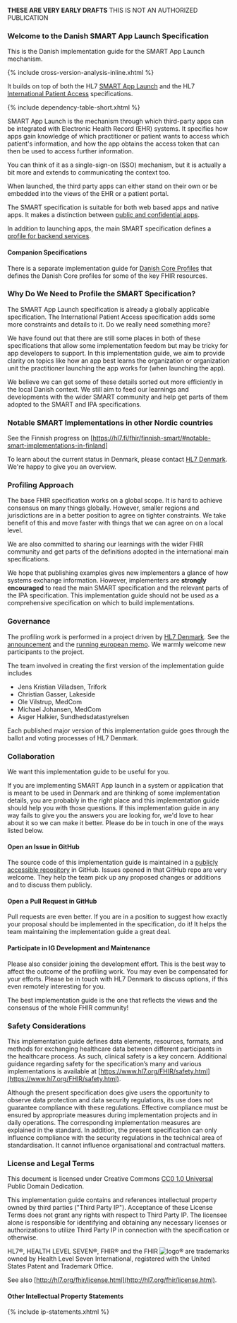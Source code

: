 <p class="dragon"><strong>THESE ARE VERY EARLY DRAFTS</strong> THIS IS NOT AN AUTHORIZED PUBLICATION</p>

### Welcome to the Danish SMART App Launch Specification

This is the Danish implementation guide for the SMART App Launch mechanism.

{% include cross-version-analysis-inline.xhtml %}

It builds on top of both the HL7 [SMART App Launch](https://hl7.org/fhir/smart-app-launch/) and the
HL7 [International Patient Access](https://build.fhir.org/ig/HL7/fhir-ipa/) specifications.

{% include dependency-table-short.xhtml %}

SMART App Launch is the mechanism through which third-party apps can be integrated with Electronic
Health Record (EHR) systems. It specifies how apps gain knowledge of which practitioner or patient
wants to access which patient's information, and how the app obtains the access token that can then
be used to access further information.

You can think of it as a single-sign-on (SSO) mechanism, but it is actually a bit more and extends
to communicating the context too.

When launched, the third party apps can either stand on their own or be embedded into the views of
the EHR or a patient portal.

The SMART specification is suitable for both web based apps and native apps. It makes a distinction
between
[public and confidential apps](https://hl7.org/fhir/smart-app-launch/app-launch.html#support-for-public-and-confidential-apps).

In addition to launching apps, the main SMART specification defines a
[profile for backend services](https://hl7.org/fhir/smart-app-launch/backend-services.html).

#### Companion Specifications

There is a separate implementation guide for
[Danish Core Profiles](https://hl7.dk/fhir/core/) that defines the Danish Core
profiles for some of the key FHIR resources.

### Why Do We Need to Profile the SMART Specification?

The SMART App Launch specification is already a globally applicable specification. The
International Patient Access specification adds some more constraints and details to it. Do we
really need something more?

We have found out that there are still some places in both of these specifications that allow some
implementation feedom but may be tricky for app developers to support. In this implementation
guide, we aim to provide clarity on topics like how an app best learns the organization or
organization unit the practitioner launching the app works for (when launching the app).

We believe we can get some of these details sorted out more efficiently in the local Danish
context. We still aim to feed our learnings and developments with the wider SMART community and
help get parts of them adopted to the SMART and IPA specifications.

### Notable SMART Implementations in other Nordic countries

See the Finnish progress on [https://hl7.fi/fhir/finnish-smart/#notable-smart-implementations-in-finland]

To learn about the current status in Denmark, please contact [HL7 Denmark](https://www.hl7.dk/). We're happy
to give you an overview.

### Profiling Approach

The base FHIR specification works on a global scope. It is hard to achieve consensus on many things
globally. However, smaller regions and jurisdictions are in a better position to agree on tighter
constraints. We take benefit of this and move faster with things that we can agree on on a local
level.

We are also committed to sharing our learnings with the wider FHIR community and get parts of the
definitions adopted in the international main specifications.

We hope that publishing examples gives new implementers a glance of how systems exchange
information. However, implementers are **strongly encouraged** to read the main SMART specification
and the relevant parts of the IPA specification. This implementation guide should not be used as a
comprehensive specification on which to build implementations.

### Governance

The profiling work is performed in a project driven by [HL7 Denmark](https://www.hl7.dk).
See the
[announcement](https://confluence.hl7.org/display/HD/DK+IPA+SIG) and the
[running european memo](https://docs.google.com/document/d/1K0_0gDacXwYJxYd3vnI9IvD4ug2JssALiOAln14hZGo/edit?usp=sharing). We warmly welcome new participants to the project.

The team involved in creating the first version of the implementation guide includes
* Jens Kristian Villadsen, Trifork
* Christian Gasser, Lakeside
* Ole Vilstrup, MedCom
* Michael Johansen, MedCom
* Asger Halkier, Sundhedsdatastyrelsen

Each published major version of this implementation guide goes through the ballot and voting
processes of HL7 Denmark.

### Collaboration

We want this implementation guide to be useful for you.

If you are implementing SMART App launch in a system or application that is meant to be used in
Denmark and are thinking of some implementation details, you are probably in the right place and
this implementation guide should help you with those questions. If this implementation guide in any
way fails to give you the answers you are looking for, we'd love to hear about it so we can make it
better. Please do be in touch in one of the ways listed below.

#### Open an Issue in GitHub

The source code of this implementation guide is maintained in a
[publicly accessible repository](https://github.com/hl7dk/dk-smart) in GitHub.
Issues opened in that GitHub repo are very welcome. They help the team pick up any proposed changes
or additions and to discuss them publicly.

#### Open a Pull Request in GitHub

Pull requests are even better. If you are in a position to suggest how exactly your proposal should
be implemented in the specification, do it! It helps the team maintaining the implementation guide
a great deal.

#### Participate in IG Development and Maintenance

Please also consider joining the development effort. This is the best way to affect the outcome of
the profiling work. You may even be compensated for your efforts. Please be in touch with HL7
Denmark to discuss options, if this even remotely interesting for you.

The best implementation guide is the one that reflects the views and the consensus of the whole
FHIR community!

### Safety Considerations
This implementation guide defines data elements, resources, formats, and methods for exchanging
healthcare data between different participants in the healthcare process. As such, clinical safety
is a key concern. Additional guidance regarding safety for the specification’s many and various
implementations is available at
[https://www.hl7.org/FHIR/safety.html](https://www.hl7.org/FHIR/safety.html).

Although the present specification does give users the opportunity to observe data protection and
data security regulations, its use does not guarantee compliance with these regulations. Effective
compliance must be ensured by appropriate measures during implementation projects and in daily
operations. The corresponding implementation measures are explained in the standard. In addition,
the present specification can only influence compliance with the security regulations in the
technical area of standardisation. It cannot influence organisational and contractual matters.

### License and Legal Terms 

This document is licensed under Creative Commons
[CC0 1.0 Universal](https://creativecommons.org/publicdomain/zero/1.0/) Public Domain Dedication.

This implementation guide contains and references intellectual property owned by third parties
("Third Party IP"). Acceptance of these License Terms does not grant any rights with respect to
Third Party IP. The licensee alone is responsible for identifying and obtaining any necessary
licenses or authorizations to utilize Third Party IP in connection with the specification or
otherwise.

HL7&reg;, HEALTH LEVEL SEVEN&reg;, FHIR&reg; and the FHIR <img src="icon-fhir-16.png" alt="logo"
style="float: none; margin: 0px; padding: 0px; vertical-align: bottom"/>&reg; are trademarks owned
by Health Level Seven International, registered with the United States Patent and Trademark Office.

See also [http://hl7.org/fhir/license.html](http://hl7.org/fhir/license.html).

#### Other Intellectual Property Statements

{% include ip-statements.xhtml %}
